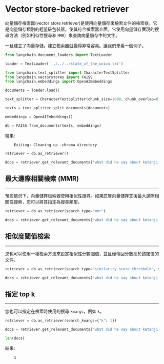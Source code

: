 # Vector store-backed retriever

向量儲存檢索器(vector store retriever)是使用向量儲存來檢索文件的檢索器。它是向量儲存類別的輕量級包裝器，使其符合檢索器介面。它使用向量儲存實現的搜尋方法（例如相似性搜尋和 `MMR`）來查詢向量儲存中的文字。

一旦建立了向量存儲，建立檢索器就變得非常容易。讓我們來看一個例子。

```python
from langchain.document_loaders import TextLoader

loader = TextLoader('../../../state_of_the_union.txt')

from langchain.text_splitter import CharacterTextSplitter
from langchain.vectorstores import FAISS
from langchain.embeddings import OpenAIEmbeddings

documents = loader.load()

text_splitter = CharacterTextSplitter(chunk_size=1000, chunk_overlap=0)

texts = text_splitter.split_documents(documents)

embeddings = OpenAIEmbeddings()

db = FAISS.from_documents(texts, embeddings)
```

結果:

```
    Exiting: Cleaning up .chroma directory
```

```python
retriever = db.as_retriever()

docs = retriever.get_relevant_documents("what did he say about ketanji brown jackson")
```

## 最大邊際相關檢索 (MMR)

---

預設情況下，向量儲存檢索器使用相似性搜尋。如果底層向量儲存支援最大邊際相關性搜索，您可以將其指定為搜尋類型。

```python
retriever = db.as_retriever(search_type="mmr")

docs = retriever.get_relevant_documents("what did he say about ketanji brown jackson")
```

## 相似度閾值檢索

---

您也可以使用一種檢索方法來設定相似性分數閾值，並且僅傳回分數高於該閾值的文件。

```python
retriever = db.as_retriever(search_type="similarity_score_threshold", search_kwargs={"score_threshold": .5})

docs = retriever.get_relevant_documents("what did he say about ketanji brown jackson")
```

## 指定 top k

---

您也可以指定在檢索時使用的搜尋 `kwargs`，例如 `k`。

```python
retriever = db.as_retriever(search_kwargs={"k": 1})

docs = retriever.get_relevant_documents("what did he say about ketanji brown jackson")

len(docs)
```

結果:

```
    1
```